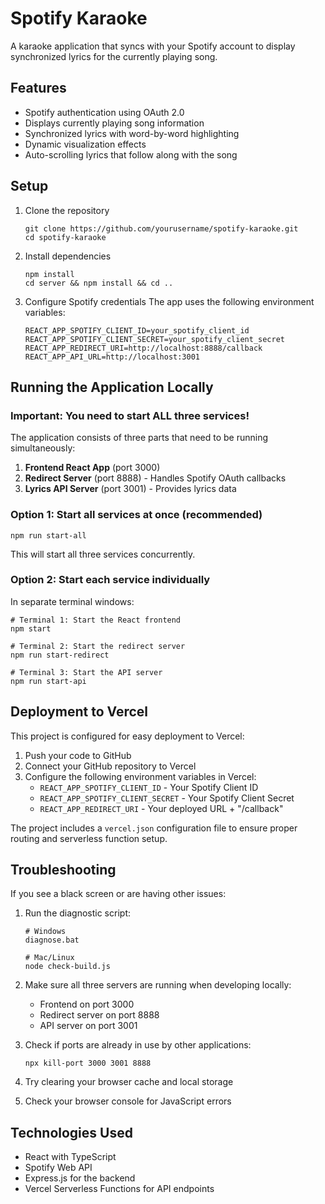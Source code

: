# Spotify Karaoke

A karaoke application that syncs with your Spotify account to display synchronized lyrics for the currently playing song.

## Features

- Spotify authentication using OAuth 2.0
- Displays currently playing song information
- Synchronized lyrics with word-by-word highlighting
- Dynamic visualization effects
- Auto-scrolling lyrics that follow along with the song

## Setup

1. Clone the repository
   ```
   git clone https://github.com/yourusername/spotify-karaoke.git
   cd spotify-karaoke
   ```

2. Install dependencies
   ```
   npm install
   cd server && npm install && cd ..
   ```

3. Configure Spotify credentials
   The app uses the following environment variables:
   ```
   REACT_APP_SPOTIFY_CLIENT_ID=your_spotify_client_id
   REACT_APP_SPOTIFY_CLIENT_SECRET=your_spotify_client_secret
   REACT_APP_REDIRECT_URI=http://localhost:8888/callback
   REACT_APP_API_URL=http://localhost:3001
   ```

## Running the Application Locally

### Important: You need to start ALL three services!

The application consists of three parts that need to be running simultaneously:

1. **Frontend React App** (port 3000)
2. **Redirect Server** (port 8888) - Handles Spotify OAuth callbacks
3. **Lyrics API Server** (port 3001) - Provides lyrics data

### Option 1: Start all services at once (recommended)

```
npm run start-all
```

This will start all three services concurrently.

### Option 2: Start each service individually

In separate terminal windows:

```
# Terminal 1: Start the React frontend
npm start

# Terminal 2: Start the redirect server
npm run start-redirect

# Terminal 3: Start the API server
npm run start-api
```

## Deployment to Vercel

This project is configured for easy deployment to Vercel:

1. Push your code to GitHub
2. Connect your GitHub repository to Vercel
3. Configure the following environment variables in Vercel:
   - `REACT_APP_SPOTIFY_CLIENT_ID` - Your Spotify Client ID
   - `REACT_APP_SPOTIFY_CLIENT_SECRET` - Your Spotify Client Secret
   - `REACT_APP_REDIRECT_URI` - Your deployed URL + "/callback"

The project includes a `vercel.json` configuration file to ensure proper routing and serverless function setup.

## Troubleshooting

If you see a black screen or are having other issues:

1. Run the diagnostic script:
   ```
   # Windows
   diagnose.bat
   
   # Mac/Linux
   node check-build.js
   ```

2. Make sure all three servers are running when developing locally:
   - Frontend on port 3000
   - Redirect server on port 8888 
   - API server on port 3001

3. Check if ports are already in use by other applications:
   ```
   npx kill-port 3000 3001 8888
   ```

4. Try clearing your browser cache and local storage

5. Check your browser console for JavaScript errors

## Technologies Used

- React with TypeScript
- Spotify Web API
- Express.js for the backend
- Vercel Serverless Functions for API endpoints